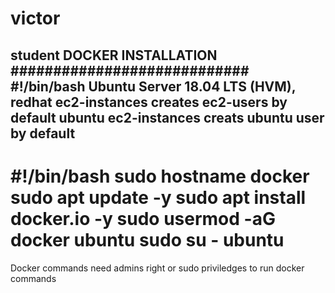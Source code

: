 # victor
student
DOCKER INSTALLATION
############################
#!/bin/bash
 Ubuntu Server 18.04 LTS (HVM),
 redhat ec2-instances creates ec2-users by default 
 ubuntu ec2-instances creats ubuntu user by default
-----
#!/bin/bash
sudo hostname docker
sudo apt update -y 
sudo apt install docker.io -y
sudo usermod -aG docker ubuntu 
sudo su - ubuntu
=========================
Docker commands need admins right or
 sudo priviledges to run docker commands 
